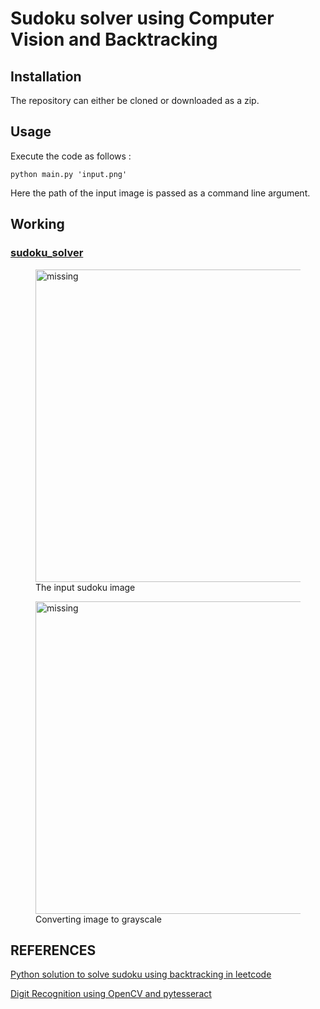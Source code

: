 # Sudoku solver using Computer Vision and Backtracking

## Installation
The repository can either be cloned or downloaded as a zip.

## Usage
Execute the code as follows :
```python3
python main.py 'input.png'
```

Here the path of the input image is passed as a command line argument.

## Working


### [sudoku_solver](https://github.com/SurajSubramanian/SudokuSolver/blob/master/sudoku_solver.py)

<figure>
    <img src="../images/input.png" width="500" alt='missing'/>
    <figcaption>The input sudoku image</figcaption>
</figure>

<figure>
    <img src="../images/gray.png" width="500" alt='missing'/>
    <figcaption>Converting image to grayscale</figcaption>
</figure>



## REFERENCES 

[Python solution to solve sudoku using backtracking in leetcode](https://leetcode.com/problems/sudoku-solver/discuss/15959/Accepted-Python-solution)

[Digit Recognition using OpenCV and pytesseract](https://stackoverflow.com/a/58032585/10077354)
